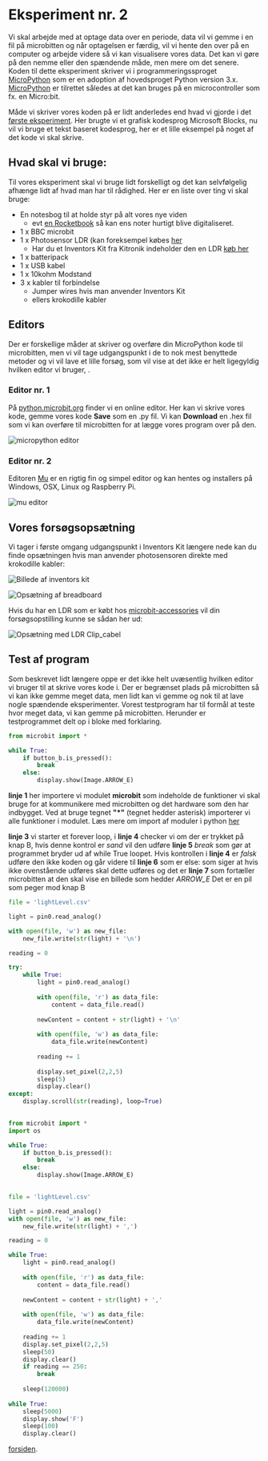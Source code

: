 # Eksperiment nr. 2

Vi skal arbejde med at optage data over en periode, data vil vi gemme i en fil på microbitten og når optagelsen er færdig, vil vi hente den over på en computer og arbejde videre så vi kan visualisere vores data. Det kan vi gøre på den nemme eller den spændende måde, men mere om det senere. Koden til dette eksperiment skriver vi i programmeringssproget [MicroPython](https://micropython.org/) som er en adoption af hovedsproget Python version 3.x. [MicroPython](https://micropython.org/) er tilrettet således at det kan bruges på en microcontroller som fx. en Micro:bit.

Måde vi skriver vores koden på er lidt anderledes end hvad vi gjorde i det [første eksperiment](https://hanshenrikjeppesen.github.io/Microbit_light_level/docs/first_experiment.html). Her brugte vi et grafisk kodesprog Microsoft Blocks, nu vil vi bruge et tekst baseret kodesprog, her er et lille eksempel på noget af det kode vi skal skrive. 

## Hvad skal vi bruge:

Til vores eksperiment skal vi bruge lidt forskelligt og det kan selvfølgelig afhænge lidt af hvad man har til rådighed. Her er en liste over ting vi skal bruge:

* En notesbog til at holde styr på alt vores nye viden
   * evt [en Rocketbook](https://getrocketbook.com/) så kan ens noter hurtigt blive digitaliseret.
* 1 x BBC microbit
* 1 x Photosensor LDR (kan foreksempel købes [her](http://microbit-accessories.co.uk/shop/sensor/ldr-light-sensor/)
    * Har du et Inventors Kit fra Kitronik indeholder den en LDR [køb her](https://www.podconsultsbutik.dk/micro-bit-inventors-kit)
* 1 x batteripack
* 1 x USB kabel
* 1 x 10kohm Modstand
* 3 x kabler til forbindelse
   * Jumper wires hvis man anvender Inventors Kit
   * ellers krokodille kabler 

## Editors

Der er forskellige måder at skriver og overføre din MicroPython kode til microbitten, men vi vil tage udgangspunkt i de to nok mest benyttede metoder og vi vil lave et lille forsøg, som vil vise at det ikke er helt ligegyldig hvilken editor vi bruger, .

### Editor nr. 1
På [python.microbit.org](http://python.microbit.org/editor.html) finder vi en online editor. Her kan vi skrive vores kode, gemme vores kode **Save** som en .py fil. Vi kan **Download** en .hex fil som vi kan overføre til microbitten for at lægge vores program over på den.

![micropython editor](https://hanshenrikjeppesen.github.io/Microbit_light_level/IMAGE/Micropython_editor.png)

### Editor nr. 2

Editoren [Mu](https://codewith.mu/) er en rigtig fin og simpel editor og kan hentes og installers på Windows, OSX, Linux og Raspberry Pi.

![mu editor](https://hanshenrikjeppesen.github.io/Microbit_light_level/IMAGE/mu_editor_screen.png)


## Vores forsøgsopsætning

Vi tager i første omgang udgangspunkt i Inventors Kit længere nede kan du finde opsætningen hvis man anvender photosensoren direkte med krokodille kabler:

![Billede af inventors kit](https://hanshenrikjeppesen.github.io/Microbit_light_level/IMAGE/5603_inventors_kit_for_the_bbc_microbit_description.jpg)

![Opsætning af breadboard](https://hanshenrikjeppesen.github.io/Microbit_light_level/IMAGE/experiment_light_breadboard.png)

Hvis du har en LDR som er købt hos [microbit-accessories](http://microbit-accessories.co.uk/shop/sensor/ldr-light-sensor/) vil din forsøgsopstilling kunne se sådan her ud:

![Opsætning med LDR Clip_cabel](https://hanshenrikjeppesen.github.io/Microbit_light_level/IMAGE/Microbit_with_LDR_clip.jpg)

## Test af program

Som beskrevet lidt længere oppe er det ikke helt uvæsentlig hvilken editor vi bruger til at skrive vores kode i. Der er begrænset plads på microbitten så vi kan ikke gemme meget data, men lidt kan vi gemme og nok til at lave nogle spændende eksperimenter. Vorest testprogram har til formål at teste hvor meget data, vi kan gemme på microbitten. Herunder er testprogrammet delt op i bloke med forklaring.

```python
from microbit import *

while True:
    if button_b.is_pressed():
        break
    else:
        display.show(Image.ARROW_E)
```
**linje 1** her importere vi modulet **microbit** som indeholde de funktioner vi skal bruge for at kommunikere med microbitten og det hardware som den har indbygget. Ved at bruge tegnet **"*"** (tegnet hedder asterisk) importerer vi alle funktioner i modulet. Læs mere om import af moduler i python [her](https://docs.python.org/3/tutorial/modules.html)

**linje 3** vi starter et forever loop, i **linje 4** checker vi om der er trykket på knap B, hvis denne kontrol er *sand* vil den udføre **linje 5** *break* som gør at programmet bryder ud af while True loopet. Hvis kontrollen i **linje 4** er *falsk* udføre den ikke koden og går videre til **linje 6** som er else: som siger at hvis ikke ovenstående udføres skal dette udføres og det er **linje 7** som fortæller microbitten at den skal vise en billede som hedder *ARROW_E* Det er en pil som peger mod knap B     

```python
file = 'lightLevel.csv'

light = pin0.read_analog()

with open(file, 'w') as new_file:
    new_file.write(str(light) + '\n')

reading = 0

try:
    while True:
        light = pin0.read_analog()
    
        with open(file, 'r') as data_file:
            content = data_file.read()
    
        newContent = content + str(light) + '\n'
    
        with open(file, 'w') as data_file:
            data_file.write(newContent)
    
        reading += 1
        
        display.set_pixel(2,2,5)
        sleep(5)
        display.clear() 
except:
    display.scroll(str(reading), loop=True)
    
```

```python
from microbit import *
import os

while True:
    if button_b.is_pressed():
        break
    else:
        display.show(Image.ARROW_E)
        

file = 'lightLevel.csv'

light = pin0.read_analog()
with open(file, 'w') as new_file:
    new_file.write(str(light) + ',')

reading = 0

while True:
    light = pin0.read_analog()
    
    with open(file, 'r') as data_file:
        content = data_file.read()
    
    newContent = content + str(light) + ','
    
    with open(file, 'w') as data_file:
        data_file.write(newContent)
    
    reading += 1
    display.set_pixel(2,2,5)
    sleep(50)
    display.clear()
    if reading == 250:
        break
        
    sleep(120000)
    
while True:
    sleep(5000)
    display.show('F')
    sleep(100)
    display.clear()
```

[forsiden](https://hanshenrikjeppesen.github.io/Microbit_light_level).
